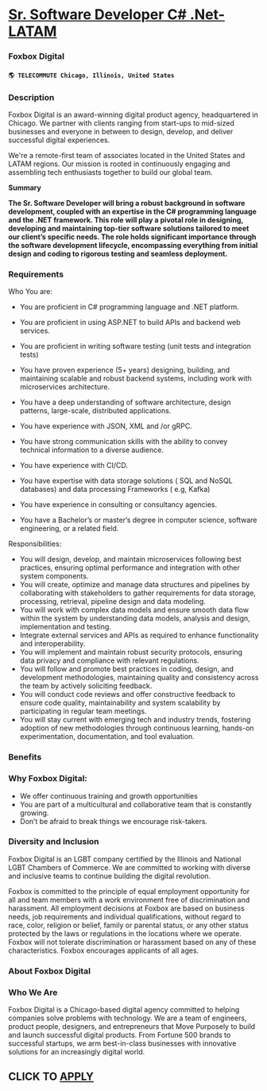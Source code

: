 # [Sr. Software Developer C# .Net- LATAM](https://www.remotewlb.com/apply/sr-software-developer-c-net-latam)  
### Foxbox Digital  
#### `🌎 TELECOMMUTE Chicago, Illinois, United States`  

### **Description**

Foxbox Digital is an award-winning digital product agency, headquartered in Chicago. We partner with clients ranging from start-ups to mid-sized businesses and everyone in between to design, develop, and deliver successful digital experiences.

We're a remote-first team of associates located in the United States and LATAM regions. Our mission is rooted in continuously engaging and assembling tech enthusiasts together to build our global team.

**Summary**

 **The Sr. Software Developer will bring a robust background in software development, coupled with an expertise in the C# programming language and the .NET framework. This role will play a pivotal role in designing, developing and maintaining top-tier software solutions tailored to meet our client’s specific needs. The role holds significant importance through the software development lifecycle, encompassing everything from initial design and coding to rigorous testing and seamless deployment.**

###  **Requirements**

Who You are:

  * You are proficient in C# programming language and .NET platform. 
  * You are proficient in using ASP.NET to build APIs and backend web services. 
  * You are proficient in writing software testing (unit tests and integration tests) 
  * You have proven experience (5+ years) designing, building, and maintaining scalable and robust backend systems, including work with microservices architecture. 
  * You have a deep understanding of software architecture, design patterns, large-scale, distributed applications. 
  * You have experience with JSON, XML and /or gRPC. 
  * You have strong communication skills with the ability to convey technical information to a diverse audience. 
  * You have experience with CI/CD. 
  * You have expertise with data storage solutions ( SQL and NoSQL databases) and data processing Frameworks ( e.g, Kafka)

  * You have experience in consulting or consultancy agencies. 
  * You have a Bachelor’s or master’s degree in computer science, software engineering, or a related field. 

  
  
  

Responsibilities:

  * You will design, develop, and maintain microservices following best practices, ensuring optimal performance and integration with other system components. 
  * You will create, optimize and manage data structures and pipelines by collaborating with stakeholders to gather requirements for data storage, processing, retrieval, pipeline design and data modeling. 
  * You will work with complex data models and ensure smooth data flow within the system by understanding data models, analysis and design, implementation and testing. 
  * Integrate external services and APIs as required to enhance functionality and interoperability. 
  * You will implement and maintain robust security protocols, ensuring data privacy and compliance with relevant regulations. 
  * You will follow and promote best practices in coding, design, and development methodologies, maintaining quality and consistency across the team by actively soliciting feedback. 
  * You will conduct code reviews and offer constructive feedback to ensure code quality, maintainability and system scalability by participating in regular team meetings. 
  * You will stay current with emerging tech and industry trends, fostering adoption of new methodologies through continuous learning, hands-on experimentation, documentation, and tool evaluation. 

### **Benefits**

### Why Foxbox Digital:

  * We offer continuous training and growth opportunities
  * You are part of a multicultural and collaborative team that is constantly growing.
  * Don’t be afraid to break things we encourage risk-takers.

###  

### Diversity and Inclusion

Foxbox Digital is an LGBT company certified by the Illinois and National LGBT Chambers of Commerce. We are committed to working with diverse and inclusive teams to continue building the digital revolution.

Foxbox is committed to the principle of equal employment opportunity for all and team members with a work environment free of discrimination and harassment. All employment decisions at Foxbox are based on business needs, job requirements and individual qualifications, without regard to race, color, religion or belief, family or parental status, or any other status protected by the laws or regulations in the locations where we operate. Foxbox will not tolerate discrimination or harassment based on any of these characteristics. Foxbox encourages applicants of all ages.

###  **About Foxbox Digital**

### Who We Are

Foxbox Digital is a Chicago-based digital agency committed to helping companies solve problems with technology. We are a team of engineers, product people, designers, and entrepreneurs that Move Purposely to build and launch successful digital products. From Fortune 500 brands to successful startups, we arm best-in-class businesses with innovative solutions for an increasingly digital world.

  
## CLICK TO [APPLY](https://www.remotewlb.com/apply/sr-software-developer-c-net-latam)

